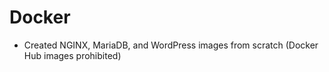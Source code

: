 # Docker

- Created NGINX, MariaDB, and WordPress images from scratch (Docker Hub images prohibited)
